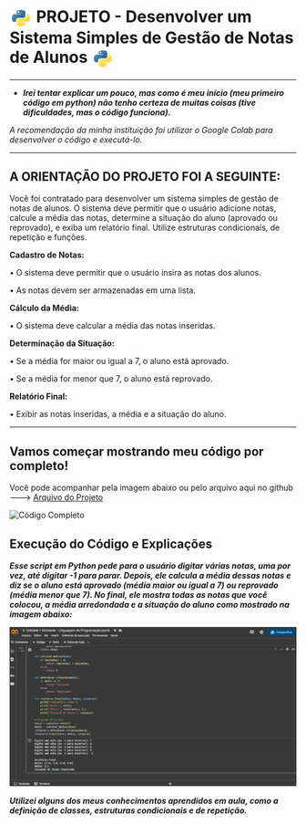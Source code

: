 # <img align="center" alt="Fontes-Python" height="35" width="40" src="https://raw.githubusercontent.com/devicons/devicon/master/icons/python/python-original.svg"> PROJETO - Desenvolver um Sistema Simples de Gestão de Notas de Alunos <img align="center" alt="Fontes-Python" height="35" width="40" src="https://raw.githubusercontent.com/devicons/devicon/master/icons/python/python-original.svg">

---

- ***Irei tentar explicar um pouco, mas como é meu início (meu primeiro código em python) não tenho certeza de muitas coisas (tive dificuldades, mas o código funciona).***

*A recomendação da minha instituição foi utilizar o Google Colab para desenvolver o código e executá-lo.*

---

## A ORIENTAÇÃO DO PROJETO FOI A SEGUINTE:

Você foi contratado para desenvolver um sistema simples de gestão de notas de alunos. O sistema
deve permitir que o usuário adicione notas, calcule a média das notas, determine a situação do
aluno (aprovado ou reprovado), e exiba um relatório final. Utilize estruturas condicionais, de
repetição e funções.

**Cadastro de Notas:**

• O sistema deve permitir que o usuário insira as notas dos alunos.

• As notas devem ser armazenadas em uma lista.

**Cálculo da Média:**

• O sistema deve calcular a média das notas inseridas.

**Determinação da Situação:**

• Se a média for maior ou igual a 7, o aluno está aprovado.

• Se a média for menor que 7, o aluno está reprovado.

**Relatório Final:**

• Exibir as notas inseridas, a média e a situação do aluno.

---

## Vamos começar mostrando meu código por completo!

Você pode acompanhar pela imagem abaixo ou pelo arquivo aqui no github ---> [Arquivo do Projeto](https://github.com/lukkyzdev/PROJETO-SistemaSimplesDeGestaoDeNotasDeAlunos/blob/main/Sistema%20Simples%20de%20Gestão%20de%20Notas%20de%20Alunos.py)

![Código Completo](./images/códigocompleto.png)

## Execução do Código e Explicações

***Esse script em Python pede para o usuário digitar várias notas, uma por vez, até digitar -1 para parar. Depois, ele calcula a média dessas notas e diz se o aluno está aprovado (média maior ou igual a 7) ou reprovado (média menor que 7). No final, ele mostra todas as notas que você colocou, a média arredondada e a situação do aluno como mostrado na imagem abaixo:***

![Código em Execução](./images/códigoemexecução.png)

***Utilizei alguns dos meus conhecimentos aprendidos em aula, como a definição de classes, estruturas condicionais e de repetição.***
